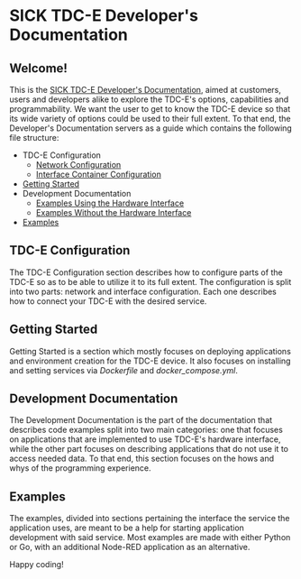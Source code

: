 # SICK TDC-E Developer's Documentation

## Welcome!

This is the [SICK TDC-E Developer's Documentation](https://github.com/SICKAG/sick_tdc-e-developers-documentation/wiki), aimed at customers, users and developers alike to explore the TDC-E's options, capabilities and programmability. We want the user to get to know the TDC-E device so that its wide variety of options could be used to their full extent. To that end, the Developer's Documentation servers as a guide which contains the following file structure:

* TDC-E Configuration
  * [Network Configuration](https://github.com/SICKAG/sick_tdc-e-developers-documentation/wiki/TDC%E2%80%90E-Network-Configuration)
  * [Interface Container Configuration](https://github.com/SICKAG/sick_tdc-e-developers-documentation/wiki/TDC%E2%80%90E-Interface-Configuration)
* [Getting Started](https://github.com/SICKAG/sick_tdc-e-developers-documentation/wiki/Getting-Started)
* Development Documentation
  * [Examples Using the Hardware Interface](https://github.com/SICKAG/sick_tdc-e-developers-documentation/wiki/Development-Documentation-%E2%80%90-Examples-Using-the-Hardware-Interface)
  * [Examples Without the Hardware Interface](https://github.com/SICKAG/sick_tdc-e-developers-documentation/wiki/Development-Documentation-%E2%80%90-Examples-Without-Using-the-Hardware-Interface)
* [Examples](https://github.com/SICKAG/sick_tdc-e-developers-documentation/tree/getting_started/examples)

## TDC-E Configuration
The TDC-E Configuration section describes how to configure parts of the TDC-E so as to be able to utilize it to its full extent. The configuration is split into two parts: network and interface configuration. Each one describes how to connect your TDC-E with the desired service.

## Getting Started
Getting Started is a section which mostly focuses on deploying applications and environment creation for the TDC-E device. It also focuses on installing and setting services via _Dockerfile_ and _docker_compose.yml_. 

## Development Documentation
The Development Documentation is the part of the documentation that describes code examples split into two main categories: one that focuses on applications that are implemented to use TDC-E's hardware interface, while the other part focuses on describing applications that do not use it to access needed data. To that end, this section focuses on the hows and whys of the programming experience.

## Examples
The examples, divided into sections pertaining the interface the service the application uses, are meant to be a help for starting application development with said service. Most examples are made with either Python or Go, with an additional Node-RED application as an alternative.


Happy coding!

